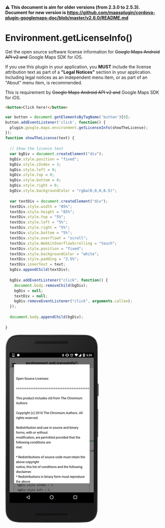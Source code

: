 :warning: **This document is aim for older versions (from 2.3.0 to 2.5.3).
Document for new version is https://github.com/mapsplugin/cordova-plugin-googlemaps-doc/blob/master/v2.6.0/README.md**

# Environment.getLicenseInfo()

Get the open source software license information for ~~Google Maps Android API v2 and~~ Google Maps SDK for iOS.

If you use this plugin in your application, you **MUST** include the license attribution text as part of a **"Legal Notices"** section in your application.
Including legal notices as an independent menu item, or as part of an "About" menu item, is recommended.

This is requirement by ~~Google Maps Android API v2 and~~ Google Maps SDK for iOS.

```html
<button>Click here!</button>
```

```js
var button = document.getElementsByTagName('button')[0];
button.addEventListener('click', function() {
  plugin.google.maps.environment.getLicenseInfo(showTheLicense);
});
function showTheLicense(text) {

  // Show the licence text
  var bgDiv = document.createElement("div");
  bgDiv.style.position = "fixed";
  bgDiv.style.zIndex = 3;
  bgDiv.style.left = 0;
  bgDiv.style.top = 0;
  bgDiv.style.bottom = 0;
  bgDiv.style.right = 0;
  bgDiv.style.backgroundColor = "rgba(0,0,0,0.5)";

  var textDiv = document.createElement("div");
  textDiv.style.width = "85%";
  textDiv.style.height = "85%";
  textDiv.style.top = "5%";
  textDiv.style.left = "5%";
  textDiv.style.right = "5%";
  textDiv.style.bottom = "5%";
  textDiv.style.overflowY = "scroll";
  textDiv.style.WebkitOverflowScrolling = "touch";
  textDiv.style.position = "fixed";
  textDiv.style.backgroundColor = "white";
  textDiv.style.padding = "2.5%";
  textDiv.innerText = text;
  bgDiv.appendChild(textDiv);

  bgDiv.addEventListener("click", function() {
    document.body.removeChild(bgDiv);
    bgDiv = null;
    textDiv = null;
    bgDiv.removeEventListener("click", arguments.callee);
  });

  document.body.appendChild(bgDiv);

}
```

![](image.png)
